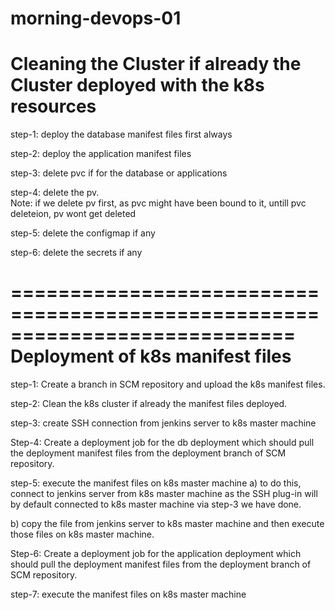 # morning-devops-01
Cleaning the Cluster if already the Cluster deployed with the k8s resources
============================================================================
step-1: deploy the database manifest files first always                                                                                                                                    

step-2: deploy the application manifest files                                                                                                                               

step-3: delete pvc if for the database or applications

step-4: delete the pv.                
Note: if we delete pv first, as pvc might have been bound to it, untill pvc deleteion, pv wont get deleted

step-5: delete the configmap if any

step-6: delete the secrets if any

============================================================================
Deployment of k8s manifest files
=============================================================================
step-1: Create a branch in SCM repository and upload the k8s manifest files.

step-2: Clean the k8s cluster if already the manifest files deployed.

step-3: create SSH connection from jenkins server to k8s master machine

Step-4: Create a deployment job for the db deployment which should pull the 
deployment manifest files from the deployment branch of SCM repository.

step-5: execute the manifest files on k8s master machine
a) to do this, connect to jenkins server from k8s master machine as the SSH plug-in will
by default connected to k8s master machine via step-3 we have done.

b) copy the file from jenkins server to k8s master machine and then execute 
those files on k8s master machine.

Step-6: Create a deployment job for the application deployment which should pull the deployment manifest files from the
deployment branch of SCM repository.

step-7: execute the manifest files on k8s master machine
